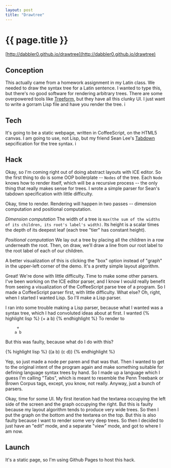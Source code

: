 ```yaml
---
layout: post
title: "Drawtree"
---
```


# {{ page.title }}

[http://dabbler0.github.io/drawtree](http://dabbler0.github.io/drawtree)

## Conception
  This actually came from a homework assignment in my Latin class. We needed to draw the syntax tree for a Latin sentence. I wanted to type this, but there's no good software for rendering arbitrary trees. There are some overpowered tools like [Treeform][treeform], but they have all this clunky UI. I just want to write a gorram Lisp file and have you render the tree.
i
## Tech

It's going to be a static webpage, written in CoffeeScript, on the HTML5 canvas. I am going to use, not Lisp, but my friend Sean Lee's [Tabdown][tabdown] sepcification for the tree syntax.
i
## Hack
  Okay, so I'm coming right out of doing abstract layouts with ICE editor. So the first thing to do is some OOP boilerplate -- `Nodes` of the tree. Each `Node` knows how to render itself, which will be a recursive process -- the only thing that really makes sense for trees. I wrote a simple parser for Sean's tabdown specification with little difficulty.

  Okay, time to render. Rendering will happen in two passes -- dimension computation and positional computation.

  *Dimension computation* The width of a tree is `max(the sum of the widths of its children, its root's label's width)`. Its height is a scalar times the depth of its deepest leaf (each tree "tier" has constant height).

  *Positional computation* We lay out a tree by placing all the children in a row underneath the root. Then, on draw, we'll draw a line from our root label to the root label of each of our children.

  A better visualization of this is clicking the "box" option instead of "graph" in the upper-left corner of the demo. It's a pretty simple layout algorithm.

  Great! We're done with little difficulty. Time to make some other parsers. I've been working on the ICE editor parser, and I know I would really benefit from seeing a visualization of the CoffeeScript parse tree of a program. So I made a CoffeeScript parser first, with little difficulty. What else? Oh, right, when I started I wanted Lisp. So I'll make a Lisp parser.

  I ran into some trouble making a Lisp parser, because what I wanted was a syntax tree, which I had convoluted ideas about at first. I wanted
{% highlight lisp %}
(+ a b)
{% endhighlight %}
  To render to

```
     +
    a b
```

  But this was faulty, because what do I do with this?

{% highlight lisp %}
((a b) (c d))
{% endhighlight %}

  Yep, so just made a node per paren and that was that. Then I wanted to get to the original intent of the program again and make something suitable for defining language syntax trees by hand. So I made up a language which I guess I'm calling "Tabs", which is meant to resemble the Penn Treebank or Brown Corpus tags, except, you know, not really. Anyway, just a bunch of parsers.

  Okay, time for some UI. My first iteration had the textarea occupying the left side of the screen and the graph occupying the right. But this is faulty because my layout algorithm tends to produce very wide trees. So then I put the graph on the bottom and the textarea on the top. But this is also faulty because I want to render some very deep trees. So then I decided to just have an "edit" mode, and a separate "view" mode, and got to where I am now.

## Launch
  It's a static page, so I'm using Github Pages to host this hack.

[treeform]: http://www.ece.ubc.ca/~donaldd/treeform.htm
[tabdown]: https://github.com/freshdried/tabdown
